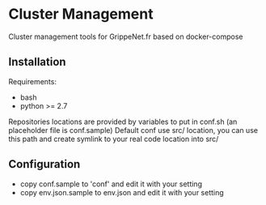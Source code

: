 Cluster Management
==================

Cluster management tools for GrippeNet.fr based on docker-compose

## Installation

Requirements:

- bash
- python >= 2.7
  
Repositories locations are provided by variables to put in conf.sh (an placeholder file is conf.sample)
Default conf use src/ location, you can use this path and create symlink to your real code location into src/

## Configuration

- copy conf.sample to 'conf' and edit it with your setting
- copy env.json.sample to env.json and edit it with your setting